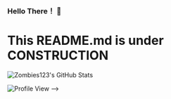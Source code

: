 ### Hello There！ 👋
# This README.md is under CONSTRUCTION

![Zombies123's GitHub Stats](https://readmestats.999857.xyz/api?username=zombies123&show_icons=true&bg_color=green,A5D44F,7C9F3B&title_color=fff&text_color=fff&icon_color=fff)

![Profile View](https://komarev.com/ghpvc/?username=zombies123&color=green)
-->
